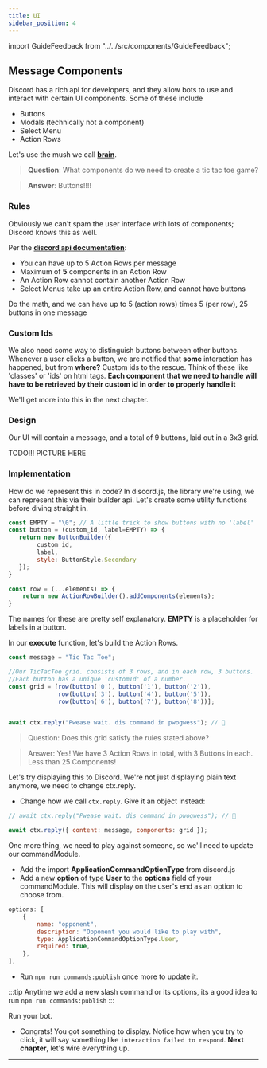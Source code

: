 ```yaml
---
title: UI 
sidebar_position: 4
---
```


import GuideFeedback from "../../src/components/GuideFeedback";

## Message Components

Discord has a rich api for developers, and they allow bots to use and interact with certain UI components. 
Some of these include

- Buttons
- Modals (technically not a component)
- Select Menu
- Action Rows

Let's use the mush we call [**brain**](https://www.ninds.nih.gov/health-information/public-education/brain-basics/brain-basics-know-your-brain).

> **Question**: What components do we need to create a tic tac toe game?

> **Answer**: Buttons!!!!


### Rules
Obviously we can't spam the user interface with lots of components; Discord knows this as well.

Per the [**discord api documentation**](https://discord.com/developers/docs/interactions/message-components#action-rows):
- You can have up to 5 Action Rows per message
- Maximum of **5** components in an Action Row
- An Action Row cannot contain another Action Row
- Select Menus take up an entire Action Row, and cannot have buttons


Do the math, and we can have up to 5 (action rows) times 5 (per row), 25 buttons in one message 

### Custom Ids 
We also need some way to distinguish buttons between other buttons. Whenever a user clicks a button, we are notified that **some** interaction has happened, but from **where?** Custom ids to the rescue. Think of these like 'classes' or 'ids' on html tags. **Each component that we need to handle
will have to be retrieved by their custom id in order to properly handle it**


We'll get more into this in the next chapter.


### Design
Our UI will contain a message, and a total of 9 buttons, laid out in a 3x3 grid.

TODO!!! PICTURE HERE


### Implementation

How do we represent this in code? In discord.js, the library we're using, we can represent this via their builder api. Let's create some utility functions before diving straight in.

```js title="tictactoe.js"
const EMPTY = "\0"; // A little trick to show buttons with no 'label'
const button = (custom_id, label=EMPTY) => {
   return new ButtonBuilder({ 
        custom_id,
        label,
        style: ButtonStyle.Secondary
   }); 
}

const row = (...elements) => {
    return new ActionRowBuilder().addComponents(elements);
}
```
The names for these are pretty self explanatory. **EMPTY** is a placeholder for labels in a button.

In our **execute** function, let's build the Action Rows.
```js title="tictactoe.js, in the execute body"
const message = "Tic Tac Toe";

//Our TicTacToe grid. consists of 3 rows, and in each row, 3 buttons.
//Each button has a unique 'customId' of a number.
const grid = [row(button('0'), button('1'), button('2')),
              row(button('3'), button('4'), button('5')),
              row(button('6'), button('7'), button('8'))];


await ctx.reply("Pwease wait. dis command in pwogwess"); // 👻
```
> Question: Does this grid satisfy the rules stated above?

> Answer: Yes! We have 3 Action Rows in total, with 3 Buttons in each. Less than 25 Components!

Let's try displaying this to Discord. We're not just displaying plain text anymore, we need to change ctx.reply.

- Change how we call `ctx.reply`. Give it an object instead:
```js
// await ctx.reply("Pwease wait. dis command in pwogwess"); // 👻

await ctx.reply({ content: message, components: grid });
```
One more thing, we need to play against someone, so we'll need to update our commandModule.
- Add the import **ApplicationCommandOptionType** from discord.js
- Add a new **option** of type **User** to the **options** field of your commandModule. 
This will display on the user's end as an option to choose from.
```js
options: [
	{
		name: "opponent",
		description: "Opponent you would like to play with",
		type: ApplicationCommandOptionType.User,
		required: true,
	},
],
```
- Run `npm run commands:publish` once more to update it.

:::tip
Anytime we add a new slash command or its options, its a good idea to run `npm run commands:publish`
:::

Run your bot.
- Congrats! You got something to display. 
Notice how when you try to click, it will say something like `interaction failed to respond`.
**Next chapter**, let's wire everything up.

---
<GuideFeedback />